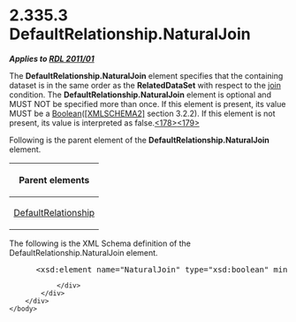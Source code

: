 <html dir="LTR" xmlns:mshelp="http://msdn.microsoft.com/mshelp" xmlns:ddue="http://ddue.schemas.microsoft.com/authoring/2003/5" xmlns:xlink="http://www.w3.org/1999/xlink" xmlns:tool="http://www.microsoft.com/tooltip">
    <head>
        <meta http-equiv="Content-Type" content="text/html; CHARSET=utf-8"></meta>
        <meta name="save" content="history"></meta>
        <title>2.335.3 DefaultRelationship.NaturalJoin</title>
        <xml>
            <mshelp:toctitle title="2.335.3 DefaultRelationship.NaturalJoin"></mshelp:toctitle>
            <mshelp:rltitle title="[MS-RDL]: DefaultRelationship.NaturalJoin"></mshelp:rltitle>
            <mshelp:keyword index="A" term="ee84a2d2-9bf3-4454-8c8f-0175bac4538f"></mshelp:keyword>
            <mshelp:attr name="DCSext.ContentType" value="open specification"></mshelp:attr>
            <mshelp:attr name="AssetID" value="ee84a2d2-9bf3-4454-8c8f-0175bac4538f"></mshelp:attr>
            <mshelp:attr name="TopicType" value="kbRef"></mshelp:attr>
            <mshelp:attr name="DCSext.Title" value="[MS-RDL]: DefaultRelationship.NaturalJoin" />
        </xml>
    </head>
    <body>
        <div id="header">
            <h1 class="heading">2.335.3 DefaultRelationship.NaturalJoin</h1>
        </div>
        <div id="mainSection">
            <div id="mainBody">
                <div id="allHistory" class="saveHistory"></div>
                <div id="sectionSection0" class="section" name="collapseableSection">
                    

<p><b><i>Applies to </i></b><a href="bf2bab1a-b608-4bcc-b718-1cc1baa9579c.md"><b><i>RDL 2011/01</i></b></a></p>

<p>The <b>DefaultRelationship.NaturalJoin</b> element specifies
that the containing dataset is in the same order as the <b>RelatedDataSet</b>
with respect to the <a href="b2482b3f-74ab-4ca8-a9e5-c07955011743.md#gt_11882973-81e8-4e67-baa3-ad0f6e908ff4">join</a>
condition. The <b>DefaultRelationship.NaturalJoin</b> element is optional and
MUST NOT be specified more than once. If this element is present, its value
MUST be a <a href="4802fa14-3619-43fa-9898-3acab160a24c.md">Boolean</a>(<a href="https://go.microsoft.com/fwlink/?LinkId=90610">[XMLSCHEMA2]</a> section
3.2.2). If this element is not present, its value is interpreted as false.<a id="Appendix_A_Target_178"></a><a href="1fe5fd87-2de5-4b2c-b762-5a4fd1373621.md#Appendix_A_178" aria-label="Product behavior note 178">&lt;178&gt;</a><a id="Appendix_A_Target_179"></a><a href="1fe5fd87-2de5-4b2c-b762-5a4fd1373621.md#Appendix_A_179" aria-label="Product behavior note 179">&lt;179&gt;</a></p>

<p>Following is the parent element of the <b>DefaultRelationship.NaturalJoin</b>
element.</p>

<table>
 <thead>
  <tr>
   <th>
   <p>Parent elements</p>
   </th>
  </tr>
 </thead>
 <tr>
  <td>
  <p><a href="9fa528f6-2956-4f90-98c8-831aeb45aa26.md">DefaultRelationship</a></p>
  </td>
 </tr>
</table>

<p>The following is the XML Schema definition of the DefaultRelationship.NaturalJoin
element.</p>

<dl>
<dd>
<div><pre> &lt;xsd:element name=&quot;NaturalJoin&quot; type=&quot;xsd:boolean&quot; minOccurs=&quot;0&quot; /&gt;
</pre></div>
</dd></dl>


                </div>
            </div>
        </div>
    </body>
</html>